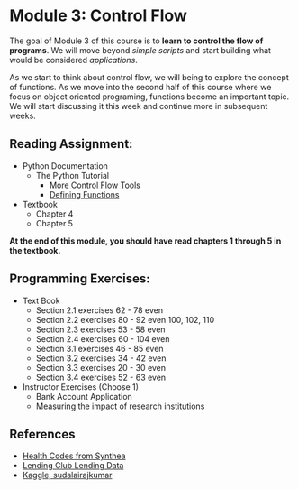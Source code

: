 # Module 3: Control Flow
The goal of Module 3 of this course is to **learn to control the flow of programs**. We will move beyond _simple scripts_ and start building what would be considered _applications_.

As we start to think about control flow, we will being to explore the concept of functions. As we move into the second half of this course where we focus on object oriented programing, functions become an important topic. We will start discussing it this week and continue more in subsequent weeks.

## Reading Assignment:
* Python Documentation
  * The Python Tutorial
    * [More Control Flow Tools](https://docs.python.org/3/tutorial/controlflow.html)
    * [Defining Functions](https://docs.python.org/3/tutorial/controlflow.html#defining-functions)
* Textbook
  * Chapter 4
  * Chapter 5

**At the end of this module, you should have read chapters 1 through 5 in the textbook.**

## Programming Exercises:
* Text Book
  * Section 2.1 exercises 62 - 78 even
  * Section 2.2 exercises 80 - 92 even 100, 102, 110
  * Section 2.3 exercises 53 - 58 even
  * Section 2.4 exercises 60 - 104 even
  * Section 3.1 exercises 46 - 85 even
  * Section 3.2 exercises 34 - 42 even
  * Section 3.3 exercises 20 - 30 even
  * Section 3.4 exercises 52 - 63 even
* Instructor Exercises (Choose 1)
  * Bank Account Application
  * Measuring the impact of research institutions


## References
* [Health Codes from Synthea](https://github.com/synthetichealth/synthea/)
* [Lending Club Lending Data](https://www.lendingclub.com/info/download-data.action)
* [Kaggle, sudalairajkumar](https://kaggle.com/sudalairajkumar/cryptocurrencypricehistory/data)

